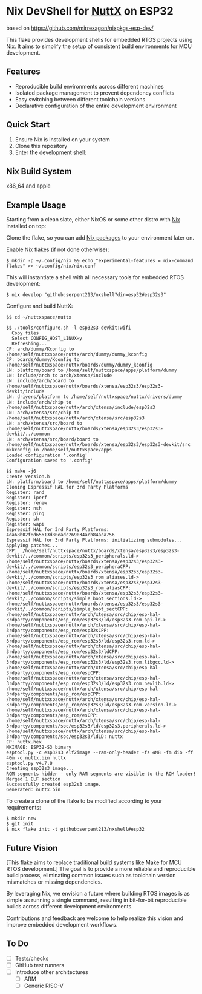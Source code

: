 # Nix DevShell for [NuttX](https://nuttx.apache.org) on ESP32

based on https://github.com/mirrexagon/nixpkgs-esp-dev/

This flake provides development shells for embedded RTOS projects using Nix.
It aims to simplify the setup of consistent build environments for
MCU development.

## Features

- Reproducible build environments across different machines
- Isolated package management to prevent dependency conflicts
- Easy switching between different toolchain versions
- Declarative configuration of the entire development environment

## Quick Start

1. Ensure Nix is installed on your system
2. Clone this repository
3. Enter the development shell:

## Nix Build System

x86_64 and apple

## Example Usage

Starting from a clean slate, either NixOS or some other distro with
[Nix](https://nixos.org/download/) installed on top:

Clone the flake, so you can add [Nix packages](https://search.nix.org) to your
environment later on.

Enable Nix flakes (if not done otherwise):

`$ mkdir -p ~/.config/nix && echo "experimental-features = nix-command flakes" >> ~/.config/nix/nix.conf`

This will instantiate a shell with all necessary tools for embedded
RTOS development:

`$ nix develop "github:serpent213/nxshell?dir=esp32#esp32s3"`

Configure and build NuttX:

```
$$ cd ~/nuttxspace/nuttx

$$ ./tools/configure.sh -l esp32s3-devkit:wifi
  Copy files
  Select CONFIG_HOST_LINUX=y
  Refreshing...
CP: arch/dummy/Kconfig to /home/self/nuttxspace/nuttx/arch/dummy/dummy_kconfig
CP: boards/dummy/Kconfig to /home/self/nuttxspace/nuttx/boards/dummy/dummy_kconfig
LN: platform/board to /home/self/nuttxspace/apps/platform/dummy
LN: include/arch to arch/xtensa/include
LN: include/arch/board to /home/self/nuttxspace/nuttx/boards/xtensa/esp32s3/esp32s3-devkit/include
LN: drivers/platform to /home/self/nuttxspace/nuttx/drivers/dummy
LN: include/arch/chip to /home/self/nuttxspace/nuttx/arch/xtensa/include/esp32s3
LN: arch/xtensa/src/chip to /home/self/nuttxspace/nuttx/arch/xtensa/src/esp32s3
LN: arch/xtensa/src/board to /home/self/nuttxspace/nuttx/boards/xtensa/esp32s3/esp32s3-devkit/../common
LN: arch/xtensa/src/board/board to /home/self/nuttxspace/nuttx/boards/xtensa/esp32s3/esp32s3-devkit/src
mkkconfig in /home/self/nuttxspace/apps
Loaded configuration '.config'
Configuration saved to '.config'

$$ make -j6
Create version.h
LN: platform/board to /home/self/nuttxspace/apps/platform/dummy
Cloning Espressif HAL for 3rd Party Platforms
Register: rand
Register: iperf
Register: renew
Register: nsh
Register: ping
Register: sh
Register: wapi
Espressif HAL for 3rd Party Platforms: 4da68b02f8d65613d80eadc269034acb84aca756
Espressif HAL for 3rd Party Platforms: initializing submodules...
Applying patches...
CPP:  /home/self/nuttxspace/nuttx/boards/xtensa/esp32s3/esp32s3-devkit/../common/scripts/esp32s3_peripherals.ld-> /home/self/nuttxspace/nuttx/boards/xtensa/esp32s3/esp32s3-devkit/../common/scripts/esp32s3_peripheraCPP:  /home/self/nuttxspace/nuttx/boards/xtensa/esp32s3/esp32s3-devkit/../common/scripts/esp32s3_rom_aliases.ld-> /home/self/nuttxspace/nuttx/boards/xtensa/esp32s3/esp32s3-devkit/../common/scripts/esp32s3_rom_aliasCPP:  /home/self/nuttxspace/nuttx/boards/xtensa/esp32s3/esp32s3-devkit/../common/scripts/simple_boot_sections.ld-> /home/self/nuttxspace/nuttx/boards/xtensa/esp32s3/esp32s3-devkit/../common/scripts/simple_boot_sectCPP:  /home/self/nuttxspace/nuttx/arch/xtensa/src/chip/esp-hal-3rdparty/components/esp_rom/esp32s3/ld/esp32s3.rom.api.ld-> /home/self/nuttxspace/nuttx/arch/xtensa/src/chip/esp-hal-3rdparty/components/esp_rom/esp32sCPP:  /home/self/nuttxspace/nuttx/arch/xtensa/src/chip/esp-hal-3rdparty/components/esp_rom/esp32s3/ld/esp32s3.rom.ld-> /home/self/nuttxspace/nuttx/arch/xtensa/src/chip/esp-hal-3rdparty/components/esp_rom/esp32s3/ldCPP:  /home/self/nuttxspace/nuttx/arch/xtensa/src/chip/esp-hal-3rdparty/components/esp_rom/esp32s3/ld/esp32s3.rom.libgcc.ld-> /home/self/nuttxspace/nuttx/arch/xtensa/src/chip/esp-hal-3rdparty/components/esp_rom/espCPP:  /home/self/nuttxspace/nuttx/arch/xtensa/src/chip/esp-hal-3rdparty/components/esp_rom/esp32s3/ld/esp32s3.rom.newlib.ld-> /home/self/nuttxspace/nuttx/arch/xtensa/src/chip/esp-hal-3rdparty/components/esp_rom/espCPP:  /home/self/nuttxspace/nuttx/arch/xtensa/src/chip/esp-hal-3rdparty/components/esp_rom/esp32s3/ld/esp32s3.rom.version.ld-> /home/self/nuttxspace/nuttx/arch/xtensa/src/chip/esp-hal-3rdparty/components/esp_rom/esCPP:  /home/self/nuttxspace/nuttx/arch/xtensa/src/chip/esp-hal-3rdparty/components/soc/esp32s3/ld/esp32s3.peripherals.ld-> /home/self/nuttxspace/nuttx/arch/xtensa/src/chip/esp-hal-3rdparty/components/soc/esp32s3/ldLD: nuttx
CP: nuttx.hex
MKIMAGE: ESP32-S3 binary
esptool.py -c esp32s3 elf2image --ram-only-header -fs 4MB -fm dio -ff 40m -o nuttx.bin nuttx
esptool.py v4.7.0
Creating esp32s3 image...
ROM segments hidden - only RAM segments are visible to the ROM loader!
Merged 1 ELF section
Successfully created esp32s3 image.
Generated: nuttx.bin
```

To create a clone of the flake to be modified according to your requirements:

```
$ mkdir new
$ git init
$ nix flake init -t github:serpent213/nxshell#esp32
```

## Future Vision

[This flake aims to replace traditional build systems like Make for MCU RTOS development.]
The goal is to provide a more reliable and reproducible build process, eliminating common
issues such as toolchain version mismatches or missing dependencies.

By leveraging Nix, we envision a future where building RTOS images is as simple as running
a single command, resulting in bit-for-bit reproducible builds across different development
environments.

Contributions and feedback are welcome to help realize this vision and improve embedded
development workflows.

## To Do

- [ ] Tests/checks
- [ ] GitHub test runners
- [ ] Introduce other architectures
    - [ ] ARM
    - [ ] Generic RISC-V
